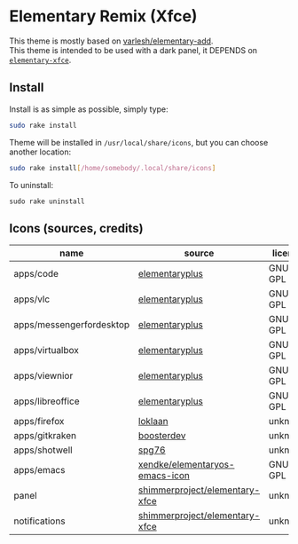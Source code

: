 # Elementary Remix (Xfce)

This theme is mostly based on
[varlesh/elementary-add][varlesh/elementary-add].<br>
This theme is intended to be used with a dark panel,
it DEPENDS on [``elementary-xfce``][shimmerproject/elementary-xfce].

## Install

Install is as simple as possible, simply type:

```sh
sudo rake install
```

Theme will be installed in ``/usr/local/share/icons``, but you can choose
another location:

```sh
sudo rake install[/home/somebody/.local/share/icons]
```

To uninstall:

```
sudo rake uninstall
```

## Icons (sources, credits)

| name                     | source                           | license |
| ------------------------ | -------------------------------- | ------- |
| apps/code                | [elementaryplus][elementaryplus] | GNU GPL |
| apps/vlc                 | [elementaryplus][elementaryplus] | GNU GPL |
| apps/messengerfordesktop | [elementaryplus][elementaryplus] | GNU GPL |
| apps/virtualbox          | [elementaryplus][elementaryplus] | GNU GPL |
| apps/viewnior            | [elementaryplus][elementaryplus] | GNU GPL |
| apps/libreoffice         | [elementaryplus][elementaryplus] | GNU GPL |
| apps/firefox             | [loklaan][loklaan]               | unknown |
| apps/gitkraken           | [boosterdev][gitkraken.svg]      | unknown |
| apps/shotwell            | [spg76][spg76]                   | unknown |
| apps/emacs               | [xendke/elementaryos-emacs-icon][xendke/elementaryos-emacs-icon] | GNU GPL |
| panel                    | [shimmerproject/elementary-xfce][shimmerproject/elementary-xfce] | unknown |
| notifications            | [shimmerproject/elementary-xfce][shimmerproject/elementary-xfce] | unknown |

[elementaryplus]: https://github.com/mank319/elementaryPlus
[varlesh/elementary-add]: https://github.com/varlesh/elementary-add
[shimmerproject/elementary-xfce]: https://github.com/shimmerproject/elementary-xfce
[xendke/elementaryos-emacs-icon]: https://github.com/xendke/elementaryos-emacs-icon
[loklaan]: https://loklaan.deviantart.com/
[spg76]: https://spg76.deviantart.com/
[gitkraken.svg]: https://gist.github.com/boosterdev/fa6133c36b3570df96719233e007f65a
